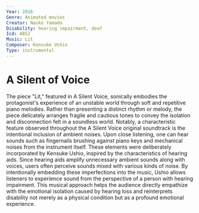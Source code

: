 ```yaml
---
Year: 2016
Genre: Animated movies
Creator: Naoko Yamada
Disability: hearing impairment, deaf
Icd: AB52
Music: Lit
Composer: Kensuke Ushio
Type: instrumental
---
```


# A Silent of Voice

The piece "Lit," featured in A Silent Voice, sonically embodies the protagonist's experience of an unstable world through soft and repetitive piano melodies. Rather than presenting a distinct rhythm or melody, the piece delicately arranges fragile and cautious tones to convey the isolation and disconnection felt in a soundless world. Notably, a characteristic feature observed throughout the A Silent Voice original soundtrack is the intentional inclusion of ambient noises. Upon close listening, one can hear sounds such as fingernails brushing against piano keys and mechanical noises from the instrument itself. These elements were deliberately incorporated by Kensuke Ushio, inspired by the characteristics of hearing aids. Since hearing aids amplify unnecessary ambient sounds along with voices, users often perceive sounds mixed with various kinds of noise. By intentionally embedding these imperfections into the music, Ushio allows listeners to experience sound from the perspective of a person with hearing impairment. This musical approach helps the audience directly empathize with the emotional isolation caused by hearing loss and reinterprets disability not merely as a physical condition but as a profound emotional experience.
